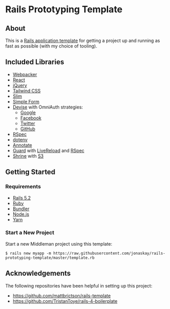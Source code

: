 # Rails Prototyping Template

## About

This is a [Rails application template](http://guides.rubyonrails.org/rails_application_templates.html) for getting a project up and running as fast as possible (with my choice of tooling).

## Included Libraries

* [Webpacker](https://github.com/rails/webpacker)
* [React](https://reactjs.org/)
* [jQuery](http://jquery.com/)
* [Tailwind CSS](https://tailwindcss.com/)
* [Slim](http://slim-lang.com/)
* [Simple Form](https://github.com/plataformatec/simple_form)
* [Devise](https://github.com/plataformatec/devise) with OmniAuth strategies:
  * [Google](https://github.com/zquestz/omniauth-google-oauth2)
  * [Facebook](https://github.com/mkdynamic/omniauth-facebook)
  * [Twitter](https://github.com/arunagw/omniauth-twitter)
  * [GitHub](https://github.com/omniauth/omniauth-github)
* [RSpec](http://rspec.info/)
* [dotenv](https://github.com/bkeepers/dotenv)
* [Annotate](https://github.com/ctran/annotate_models)
* [Guard](https://github.com/guard/guard) with [LiveReload](https://github.com/guard/guard-livereload) and [RSpec](https://github.com/guard/guard-rspec)
* [Shrine](http://shrinerb.com/) with [S3](http://shrinerb.com/rdoc/classes/Shrine/Storage/S3.html)

## Getting Started

### Requirements

* [Rails 5.2](http://guides.rubyonrails.org/5_2_release_notes.html)
* [Ruby](https://www.ruby-lang.org/en/)
* [Bundler](http://bundler.io/)
* [Node.js](https://nodejs.org/en/)
* [Yarn](https://yarnpkg.com/lang/en/)


### Start a New Project

Start a new Middleman project using this template:

`$ rails new myapp -m https://raw.githubusercontent.com/jonaskay/rails-prototyping-template/master/template.rb`

## Acknowledgements

The following repositories have been helpful in setting up this project:
* <https://github.com/mattbrictson/rails-template>
* <https://github.com/TristanToye/rails-4-boilerplate>

